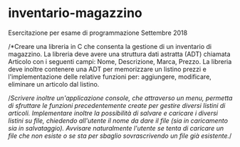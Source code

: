 # inventario-magazzino
Esercitazione per esame di programmazione Settembre 2018

/*Creare una libreria in C che consenta la gestione di un inventario di magazzino.
La libreria deve avere una struttura dati astratta (ADT) chiamata Articolo con i seguenti campi: Nome, Descrizione, Marca, Prezzo.
La libreria deve inoltre contenere una ADT per memorizzare un listino prezzi e l'implementazione delle relative funzioni per: aggiungere, 
modificare, eliminare un articolo dal listino.

/*Scrivere inoltre un'applicazione console, che attraverso un menu, permetta di sfruttare le funzioni precedentemente create 
per gestire diversi listini di articoli. Implementare inoltre la possibilità di salvare e caricare i diversi listini su file, chiedendo all'utente 
il nome da dare il file (sia in caricamento sia in salvataggio).
Avvisare naturalmente l'utente se tenta di caricare un file che non esiste o se sta per sbaglio sovrascrivendo un file già esistente.*/
